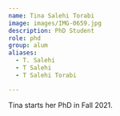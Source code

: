```yaml
---
name: Tina Salehi Torabi
image: images/IMG-0659.jpg
description: PhD Student
role: phd
group: alum
aliases:
  - T. Salehi
  - T Salehi
  - T Salehi Torabi

---
```


Tina starts her PhD in Fall 2021.
